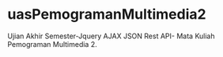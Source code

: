 # uasPemogramanMultimedia2
Ujian Akhir Semester-Jquery AJAX JSON Rest API- Mata Kuliah Pemograman Multimedia 2.

